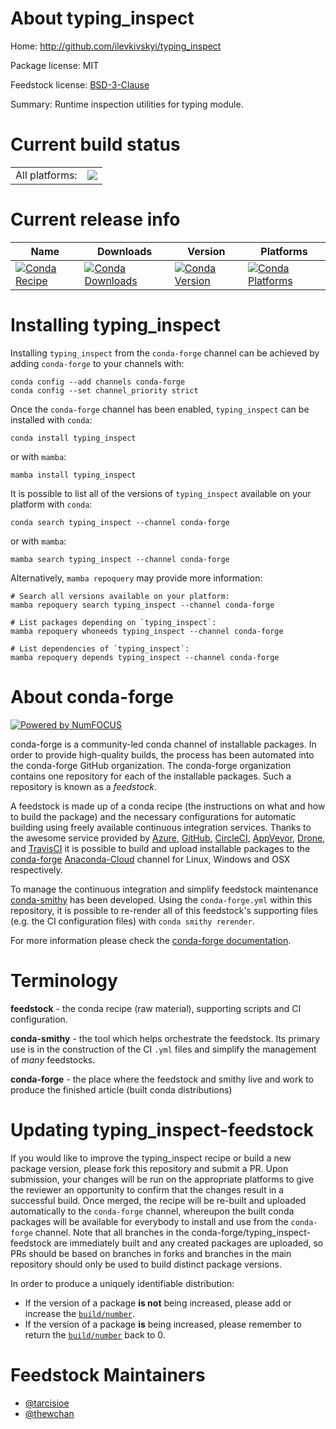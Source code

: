 About typing_inspect
====================

Home: http://github.com/ilevkivskyi/typing_inspect

Package license: MIT

Feedstock license: [BSD-3-Clause](https://github.com/conda-forge/typing_inspect-feedstock/blob/main/LICENSE.txt)

Summary: Runtime inspection utilities for typing module.

Current build status
====================


<table><tr><td>All platforms:</td>
    <td>
      <a href="https://dev.azure.com/conda-forge/feedstock-builds/_build/latest?definitionId=6483&branchName=main">
        <img src="https://dev.azure.com/conda-forge/feedstock-builds/_apis/build/status/typing_inspect-feedstock?branchName=main">
      </a>
    </td>
  </tr>
</table>

Current release info
====================

| Name | Downloads | Version | Platforms |
| --- | --- | --- | --- |
| [![Conda Recipe](https://img.shields.io/badge/recipe-typing_inspect-green.svg)](https://anaconda.org/conda-forge/typing_inspect) | [![Conda Downloads](https://img.shields.io/conda/dn/conda-forge/typing_inspect.svg)](https://anaconda.org/conda-forge/typing_inspect) | [![Conda Version](https://img.shields.io/conda/vn/conda-forge/typing_inspect.svg)](https://anaconda.org/conda-forge/typing_inspect) | [![Conda Platforms](https://img.shields.io/conda/pn/conda-forge/typing_inspect.svg)](https://anaconda.org/conda-forge/typing_inspect) |

Installing typing_inspect
=========================

Installing `typing_inspect` from the `conda-forge` channel can be achieved by adding `conda-forge` to your channels with:

```
conda config --add channels conda-forge
conda config --set channel_priority strict
```

Once the `conda-forge` channel has been enabled, `typing_inspect` can be installed with `conda`:

```
conda install typing_inspect
```

or with `mamba`:

```
mamba install typing_inspect
```

It is possible to list all of the versions of `typing_inspect` available on your platform with `conda`:

```
conda search typing_inspect --channel conda-forge
```

or with `mamba`:

```
mamba search typing_inspect --channel conda-forge
```

Alternatively, `mamba repoquery` may provide more information:

```
# Search all versions available on your platform:
mamba repoquery search typing_inspect --channel conda-forge

# List packages depending on `typing_inspect`:
mamba repoquery whoneeds typing_inspect --channel conda-forge

# List dependencies of `typing_inspect`:
mamba repoquery depends typing_inspect --channel conda-forge
```


About conda-forge
=================

[![Powered by
NumFOCUS](https://img.shields.io/badge/powered%20by-NumFOCUS-orange.svg?style=flat&colorA=E1523D&colorB=007D8A)](https://numfocus.org)

conda-forge is a community-led conda channel of installable packages.
In order to provide high-quality builds, the process has been automated into the
conda-forge GitHub organization. The conda-forge organization contains one repository
for each of the installable packages. Such a repository is known as a *feedstock*.

A feedstock is made up of a conda recipe (the instructions on what and how to build
the package) and the necessary configurations for automatic building using freely
available continuous integration services. Thanks to the awesome service provided by
[Azure](https://azure.microsoft.com/en-us/services/devops/), [GitHub](https://github.com/),
[CircleCI](https://circleci.com/), [AppVeyor](https://www.appveyor.com/),
[Drone](https://cloud.drone.io/welcome), and [TravisCI](https://travis-ci.com/)
it is possible to build and upload installable packages to the
[conda-forge](https://anaconda.org/conda-forge) [Anaconda-Cloud](https://anaconda.org/)
channel for Linux, Windows and OSX respectively.

To manage the continuous integration and simplify feedstock maintenance
[conda-smithy](https://github.com/conda-forge/conda-smithy) has been developed.
Using the ``conda-forge.yml`` within this repository, it is possible to re-render all of
this feedstock's supporting files (e.g. the CI configuration files) with ``conda smithy rerender``.

For more information please check the [conda-forge documentation](https://conda-forge.org/docs/).

Terminology
===========

**feedstock** - the conda recipe (raw material), supporting scripts and CI configuration.

**conda-smithy** - the tool which helps orchestrate the feedstock.
                   Its primary use is in the construction of the CI ``.yml`` files
                   and simplify the management of *many* feedstocks.

**conda-forge** - the place where the feedstock and smithy live and work to
                  produce the finished article (built conda distributions)


Updating typing_inspect-feedstock
=================================

If you would like to improve the typing_inspect recipe or build a new
package version, please fork this repository and submit a PR. Upon submission,
your changes will be run on the appropriate platforms to give the reviewer an
opportunity to confirm that the changes result in a successful build. Once
merged, the recipe will be re-built and uploaded automatically to the
`conda-forge` channel, whereupon the built conda packages will be available for
everybody to install and use from the `conda-forge` channel.
Note that all branches in the conda-forge/typing_inspect-feedstock are
immediately built and any created packages are uploaded, so PRs should be based
on branches in forks and branches in the main repository should only be used to
build distinct package versions.

In order to produce a uniquely identifiable distribution:
 * If the version of a package **is not** being increased, please add or increase
   the [``build/number``](https://docs.conda.io/projects/conda-build/en/latest/resources/define-metadata.html#build-number-and-string).
 * If the version of a package **is** being increased, please remember to return
   the [``build/number``](https://docs.conda.io/projects/conda-build/en/latest/resources/define-metadata.html#build-number-and-string)
   back to 0.

Feedstock Maintainers
=====================

* [@tarcisioe](https://github.com/tarcisioe/)
* [@thewchan](https://github.com/thewchan/)

